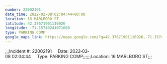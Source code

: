 ```yaml
---
number: 22002191
date_time: 2022-02-08T02:04:44+00:00
location: 16 MARLBORO ST
latitude: 42.37671901116926
longitude: -71.15740241071089
type: PARKING COMP
google_maps_link: https://maps.google.com/?q=42.37671901116926,-71.15740241071089
---
```


;;;Incident #: 22002191     Date: 2022‐02‐08 02:04:44     Type: PARKING COMP;;;;;;Location: 16 MARLBORO ST;;;
